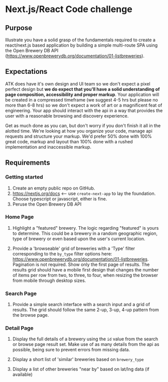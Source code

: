 # Next.js/React Code challenge

## Purpose

Illustrate you have a solid grasp of the fundamentals required to create a react/next.js based application by building a simple multi-route SPA using the Open Brewery DB API (https://www.openbrewerydb.org/documentation/01-listbreweries).

## Expectations

ATK does have it's own design and UI team so we don't expect a pixel perfect design but **we do expect that you'll have a solid understanding of page composition, accessibility and proper markup**. Your application will be created in a compressed timeframe (we suggest 4-5 hrs but please no more than 6-8 hrs) so we don't expect a work of art or a magnificent feat of engineering. Your app should interact with the api in a way that provides the user with a reasonable browsing and discovery experience.

Get as much done as you can, but don't worry if you don't finish it all in the alotted time. We're looking at how you organize your code, manage api requests and structure your markup. We'd prefer 50% done with 100% great code, markup and layout than 100% done with a rushed implementation and inaccessible markup.

## Requirements

### Getting started

1) Create an empty public repo on GitHub.
2) https://nextjs.org/docs <-- use `create-next-app` to lay the foundation. Choose typescript or javascript, either is fine.
3) Peruse the Open Brewery DB API

### Home Page

1) Highlight a "featured" brewery. The logic regarding "featured" is yours to determine. This could be a brewery in a random geographic region, type of brewery or even based upon the user's current location.

2) Provide a 'browseable' grid of breweries with a 'Type' filter corresponding to the `by_type` filter options here: https://www.openbrewerydb.org/documentation/01-listbreweries. Pagination is not required. Show only the first page of results. The results grid should have a mobile first design that changes the number of items per row from two, to three, to four, when resizing the browser from mobile through desktop sizes.

### Search Page

1) Provide a simple search interface with a search input and a grid of results. The grid should follow the same 2-up, 3-up, 4-up pattern from the browse page.

### Detail Page

1) Display the full details of a brewery using the `id` value from the search or browse page result set. Make use of as many details from the api as possible, being sure to prevent errors from missing data.

2) Display a short list of 'similar' breweries based on `brewery_type`

3) Display a list of other breweries "near by" based on lat/lng data (if available)
